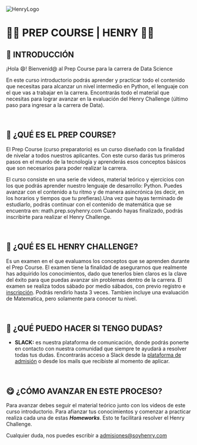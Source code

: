 ![HenryLogo](https://d31uz8lwfmyn8g.cloudfront.net/Assets/logo-henry-white-lg.png)


# **🧑‍💻 PREP COURSE | HENRY 👩‍💻**

## **📌 INTRODUCCIÓN**

¡Hola 😄! Bienvenid@ al Prep Course para la carrera de Data Science

En este curso introductorio podrás aprender y practicar todo el contenido que necesitas para alcanzar un nivel intermedio en Python, el lenguaje con el que vas a trabajar en la carrera. Encontrarás todo el material que necesitas para lograr avanzar en la evaluación del Henry Challenge (último paso para ingresar a la carrera de Data).

</br >

## **🔎 ¿QUÉ ES EL PREP COURSE?**

El Prep Course (curso preparatorio) es un curso diseñado con la finalidad de nivelar a todos nuestros aplicantes. Con este curso darás tus primeros pasos en el mundo de la tecnología y aprenderás esos conceptos básicos que son necesarios para poder realizar la carrera.

El curso consiste en una serie de videos, material teórico y ejercicios con los que podrás aprender nuestro lenguaje de desarrollo: Python. Puedes avanzar con el contenido a tu ritmo y de manera asincrónica (es decir, en los horarios y tiempos que tu prefieras).Una vez que hayas terminado de estudiarlo, podrás continuar con el contenido de matemática que se encuentra en: math.prep.soyhenry.com 
 Cuando hayas finalizado, podrás inscribirte para realizar el Henry Challenge.

</br >

## **📖 ¿QUÉ ES EL HENRY CHALLENGE?**

Es un examen en el que evaluamos los conceptos que se aprenden durante el Prep Course. El examen tiene la finalidad de asegurarnos que realmente has adquirido los conocimientos, dado que tenerlos bien claros es la clave del éxito para que puedas avanzar sin problemas dentro de la carrera. El examen se realiza todos sábado por medio sábados, con previo registro e  [inscripción](https://admissions.soyhenry.com/  ). Podrás rendirlo hasta 3 veces. Tambien incluye una evaluación de Matematica, pero solamente para conocer tu nivel.

</br >

## **🤨 ¿QUÉ PUEDO HACER SI TENGO DUDAS?**



-  **SLACK:** es nuestra plataforma de comunicación, donde podrás ponerte en contacto con nuestra comunidad que siempre te ayudará a resolver todas tus dudas. Encontrarás acceso a Slack desde la [plataforma de admisión](https://www.admissions.soyhenry.com/) o desde los mails que recibiste al momento de aplicar.



</br >

## **😋 ¿CÓMO AVANZAR EN ESTE PROCESO?**

Para avanzar debes seguir el material teórico junto con los videos de este curso introductorio. Para afianzar tus conocimientos y comenzar a practicar realiza cada una de estas **_Homeworks_**. Esto te facilitará resolver el Henry Challenge.

Cualquier duda, nos puedes escribir a admisiones@soyhenry.com

</br>
